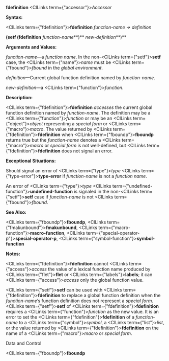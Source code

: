 **fdefinition** <ClLinks  term={"accessor"}><i>Accessor</i></ClLinks> 



**Syntax:** 



<ClLinks  term={"fdefinition"}><b>fdefinition</b></ClLinks> *function-name → definition* 



**(setf (fdefinition** *function-name***)** *new-definition***)** 



**Arguments and Values:** 



*function-name*—a *function name*. In the non-<ClLinks  term={"setf"}><b>setf</b></ClLinks> case, the <ClLinks  term={"name"}><i>name</i></ClLinks> must be <ClLinks  term={"fbound"}><i>fbound</i></ClLinks> in the *global environment*. 



*definition*—Current global function definition named by *function-name*. 



*new-definition*—a <ClLinks  term={"function"}><i>function</i></ClLinks>. 



**Description:** 



<ClLinks  term={"fdefinition"}><b>fdefinition</b></ClLinks> *accesses* the current global function definition named by *function-name*. The definition may be a <ClLinks  term={"function"}><i>function</i></ClLinks> or may be an <ClLinks  term={"object"}><i>object</i></ClLinks> representing a *special form* or <ClLinks  term={"macro"}><i>macro</i></ClLinks>. The value returned by <ClLinks  term={"fdefinition"}><b>fdefinition</b></ClLinks> when <ClLinks  term={"fboundp"}><b>fboundp</b></ClLinks> returns true but the *function-name* denotes a <ClLinks  term={"macro"}><i>macro</i></ClLinks> or *special form* is not well-defined, but <ClLinks  term={"fdefinition"}><b>fdefinition</b></ClLinks> does not signal an error. 



**Exceptional Situations:** 



Should signal an error of <ClLinks  term={"type"}><i>type</i></ClLinks> <ClLinks  term={"type-error"}><b>type-error</b></ClLinks> if *function-name* is not a *function name*. 



An error of <ClLinks  term={"type"}><i>type</i></ClLinks> <ClLinks  term={"undefined-function"}><b>undefined-function</b></ClLinks> is signaled in the non-<ClLinks  term={"setf"}><b>setf</b></ClLinks> case if *function-name* is not <ClLinks  term={"fbound"}><i>fbound</i></ClLinks>. 



**See Also:** 



<ClLinks  term={"fboundp"}><b>fboundp</b></ClLinks>, <ClLinks  term={"fmakunbound"}><b>fmakunbound</b></ClLinks>, <ClLinks  term={"macro-function"}><b>macro-function</b></ClLinks>, <ClLinks  term={"special-operator-p"}><b>special-operator-p</b></ClLinks>, <ClLinks  term={"symbol-function"}><b>symbol-function</b></ClLinks> 



**Notes:** 



<ClLinks  term={"fdefinition"}><b>fdefinition</b></ClLinks> cannot <ClLinks  term={"access"}><i>access</i></ClLinks> the value of a lexical function name produced by <ClLinks  term={"flet"}><b>flet</b></ClLinks> or <ClLinks  term={"labels"}><b>labels</b></ClLinks>; it can <ClLinks  term={"access"}><i>access</i></ClLinks> only the global function value. 



<ClLinks  term={"setf"}><b>setf</b></ClLinks> can be used with <ClLinks  term={"fdefinition"}><b>fdefinition</b></ClLinks> to replace a global function definition when the *function-name*’s function definition does not represent a *special form*. <ClLinks  term={"setf"}><b>setf</b></ClLinks> of <ClLinks  term={"fdefinition"}><b>fdefinition</b></ClLinks> requires a <ClLinks  term={"function"}><i>function</i></ClLinks> as the new value. It is an error to set the <ClLinks  term={"fdefinition"}><b>fdefinition</b></ClLinks> of a *function-name* to a <ClLinks  term={"symbol"}><i>symbol</i></ClLinks>, a <ClLinks  term={"list"}><i>list</i></ClLinks>, or the value returned by <ClLinks  term={"fdefinition"}><b>fdefinition</b></ClLinks> on the name of a <ClLinks  term={"macro"}><i>macro</i></ClLinks> or *special form*. 



Data and Control 











<ClLinks  term={"fboundp"}><b>fboundp</b></ClLinks> 



